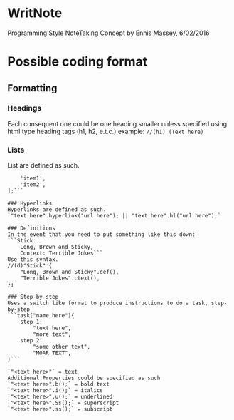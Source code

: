 # WritNote
Programming Style NoteTaking
Concept by Ennis Massey, 6/02/2016

# Possible coding format

## Formatting

### Headings
Each consequent one could be one heading smaller unless 
specified using html type heading tags (h1, h2, e.t.c.)
example: `//(h1) (Text here)`

### Lists
List are defined as such.
```listName: [
	'item1',
	'item2',
];```

### Hyperlinks
Hyperlinks are defined as such.
`"text here".hyperlink("url here"); || "text here".hl("url here");`

### Definitions
In the event that you need to put something like this down:
```Stick:
	Long, Brown and Sticky,
	Context: Terrible Jokes```
Use this syntax.
//(d)"Stick":{
	"Long, Brown and Sticky".def(),
	"Terrible Jokes".ctext(),
};

### Step-by-step
Uses a switch like format to produce instructions to do a task, step-by-step
```task("name here"){
	step 1:
		"text here",
		"more text",
	step 2:
		"some other text",
		"MOAR TEXT",
}```

`"<text here>"` = text
Additional Properties could be specified as such
`"<text here>".b();` = bold text
`"<text here>".i();` = italics
`"<text here>".u();` = underlined
`"<text here>".Ss();` = superscript
`"<text here>".ss();` = subscript

